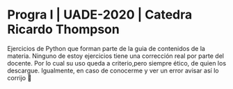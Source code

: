 # Progra I |  UADE-2020 | Catedra Ricardo Thompson
Ejercicios de Python que forman parte de la guia de contenidos de la materia.
Ninguno de estoy ejercicios tiene una corrección real por parte del docente.
Por lo cual su uso queda a criterio,pero siempre ético, de quien los descargue.
Igualmente, en caso de conocerme y ver un error avisar así lo corrijo 🧡

